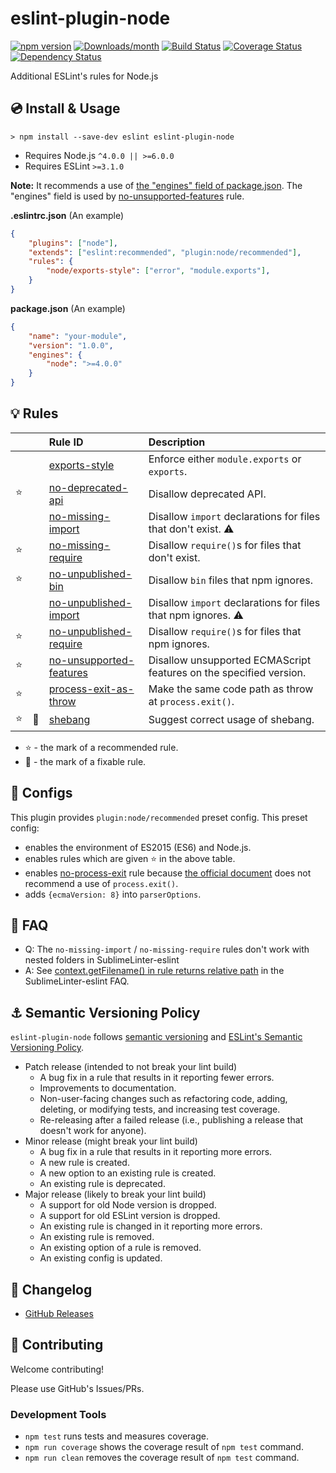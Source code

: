 # eslint-plugin-node

[![npm version](https://img.shields.io/npm/v/eslint-plugin-node.svg)](https://www.npmjs.com/package/eslint-plugin-node)
[![Downloads/month](https://img.shields.io/npm/dm/eslint-plugin-node.svg)](http://www.npmtrends.com/eslint-plugin-node)
[![Build Status](https://travis-ci.org/mysticatea/eslint-plugin-node.svg?branch=master)](https://travis-ci.org/mysticatea/eslint-plugin-node)
[![Coverage Status](https://codecov.io/gh/mysticatea/eslint-plugin-node/branch/master/graph/badge.svg)](https://codecov.io/gh/mysticatea/eslint-plugin-node)
[![Dependency Status](https://david-dm.org/mysticatea/eslint-plugin-node.svg)](https://david-dm.org/mysticatea/eslint-plugin-node)

Additional ESLint's rules for Node.js

## :cd: Install & Usage

```
> npm install --save-dev eslint eslint-plugin-node
```

- Requires Node.js `^4.0.0 || >=6.0.0`
- Requires ESLint `>=3.1.0`

**Note:** It recommends a use of [the "engines" field of package.json](https://docs.npmjs.com/files/package.json#engines). The "engines" field is used by [no-unsupported-features](docs/rules/no-unsupported-features.md) rule.

**.eslintrc.json** (An example)

```json
{
    "plugins": ["node"],
    "extends": ["eslint:recommended", "plugin:node/recommended"],
    "rules": {
        "node/exports-style": ["error", "module.exports"],
    }
}
```

**package.json** (An example)

```json
{
    "name": "your-module",
    "version": "1.0.0",
    "engines": {
        "node": ">=4.0.0"
    }
}
```

## :bulb: Rules

|        |          | Rule ID                                                          | Description |
|:------:|:--------:|:-----------------------------------------------------------------|:------------|
|        |          | [exports-style](docs/rules/exports-style.md)                     | Enforce either `module.exports` or `exports`.
| :star: |          | [no-deprecated-api](docs/rules/no-deprecated-api.md)             | Disallow deprecated API.
|        |          | [no-missing-import](docs/rules/no-missing-import.md)             | Disallow `import` declarations for files that don't exist. :warning:
| :star: |          | [no-missing-require](docs/rules/no-missing-require.md)           | Disallow `require()`s for files that don't exist.
| :star: |          | [no-unpublished-bin](docs/rules/no-unpublished-bin.md)           | Disallow `bin` files that npm ignores.
|        |          | [no-unpublished-import](docs/rules/no-unpublished-import.md)     | Disallow `import` declarations for files that npm ignores. :warning:
| :star: |          | [no-unpublished-require](docs/rules/no-unpublished-require.md)   | Disallow `require()`s for files that npm ignores.
| :star: |          | [no-unsupported-features](docs/rules/no-unsupported-features.md) | Disallow unsupported ECMAScript features on the specified version.
| :star: |          | [process-exit-as-throw](docs/rules/process-exit-as-throw.md)     | Make the same code path as throw at `process.exit()`.
| :star: | :pencil: | [shebang](docs/rules/shebang.md)                                 | Suggest correct usage of shebang.

- :star: - the mark of a recommended rule.
- :pencil: - the mark of a fixable rule.

## :wrench: Configs

This plugin provides `plugin:node/recommended` preset config.
This preset config:

- enables the environment of ES2015 (ES6) and Node.js.
- enables rules which are given :star: in the above table.
- enables [no-process-exit](http://eslint.org/docs/rules/no-process-exit) rule because [the official document](https://nodejs.org/api/process.html#process_process_exit_code) does not recommend a use of `process.exit()`.
- adds `{ecmaVersion: 8}` into `parserOptions`.

## :couple: FAQ

- Q: The `no-missing-import` / `no-missing-require` rules don't work with nested folders in SublimeLinter-eslint
- A: See [context.getFilename() in rule returns relative path](https://github.com/roadhump/SublimeLinter-eslint#contextgetfilename-in-rule-returns-relative-path) in the SublimeLinter-eslint FAQ.

## :anchor: Semantic Versioning Policy

`eslint-plugin-node` follows [semantic versioning](http://semver.org/) and [ESLint's Semantic Versioning Policy](https://github.com/eslint/eslint#semantic-versioning-policy).

- Patch release (intended to not break your lint build)
    - A bug fix in a rule that results in it reporting fewer errors.
    - Improvements to documentation.
    - Non-user-facing changes such as refactoring code, adding, deleting, or modifying tests, and increasing test coverage.
    - Re-releasing after a failed release (i.e., publishing a release that doesn't work for anyone).
- Minor release (might break your lint build)
    - A bug fix in a rule that results in it reporting more errors.
    - A new rule is created.
    - A new option to an existing rule is created.
    - An existing rule is deprecated.
- Major release (likely to break your lint build)
    - A support for old Node version is dropped.
    - A support for old ESLint version is dropped.
    - An existing rule is changed in it reporting more errors.
    - An existing rule is removed.
    - An existing option of a rule is removed.
    - An existing config is updated.

## :newspaper: Changelog

- [GitHub Releases](https://github.com/mysticatea/eslint-plugin-node/releases)

## :muscle: Contributing

Welcome contributing!

Please use GitHub's Issues/PRs.

### Development Tools

- `npm test` runs tests and measures coverage.
- `npm run coverage` shows the coverage result of `npm test` command.
- `npm run clean` removes the coverage result of `npm test` command.
